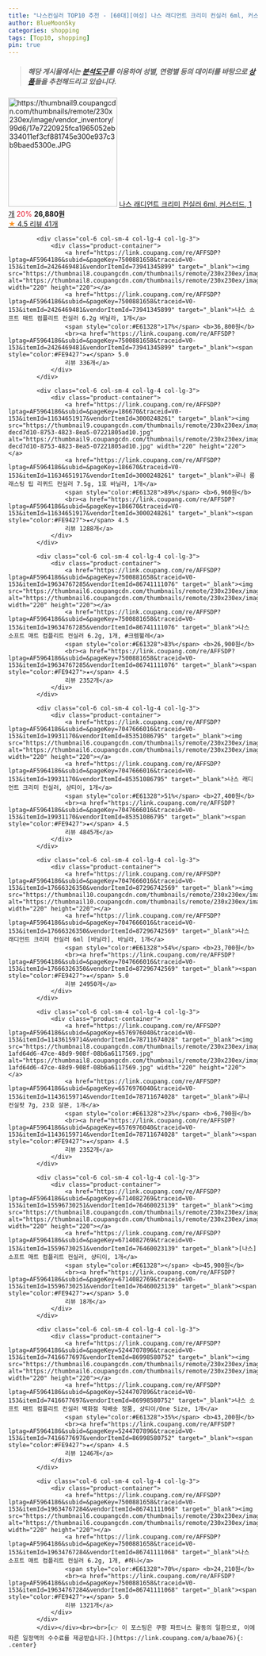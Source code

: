 ```yaml
---
title: "나스컨실러 TOP10 추천 - [60대][여성] 나스 래디언트 크리미 컨실러 6ml, 커스터드, 1개"
author: BlueMoonSky
categories: shopping
tags: [Top10, shopping]
pin: true
---
```


> ##### 해당 게시물에서는 [**분석도구**](https://itemscout.io/)를 이용하여 **성별**, **연령별** 등의 데이터를 바탕으로 [**상품**](https://link.coupang.com/a/baae76)들을 추천해드리고 있습니다.
<div class="container"><div class="row">
            <div class="col-6 col-sm-4 col-lg-4 col-lg-3">
                <div class="product-container">
                    <a href="https://link.coupang.com/re/AFFSDP?lptag=AF5964186&subid=&pageKey=7047666016&traceid=V0-153&itemId=17444708303&vendorItemId=84613310066" target="_blank"><img src="https://thumbnail9.coupangcdn.com/thumbnails/remote/230x230ex/image/vendor_inventory/99d6/17e7220925fca1965052eb334011ef3cf881745e300e937c3b9baed5300e.JPG" alt="https://thumbnail9.coupangcdn.com/thumbnails/remote/230x230ex/image/vendor_inventory/99d6/17e7220925fca1965052eb334011ef3cf881745e300e937c3b9baed5300e.JPG" width="220" height="220"></a>
                    <a href="https://link.coupang.com/re/AFFSDP?lptag=AF5964186&subid=&pageKey=7047666016&traceid=V0-153&itemId=17444708303&vendorItemId=84613310066" target="_blank">나스 래디언트 크리미 컨실러 6ml, 커스터드, 1개</a>
                    <span style="color:#E61328">20%</span> <b>26,880원</b>
                    <br><a href="https://link.coupang.com/re/AFFSDP?lptag=AF5964186&subid=&pageKey=7047666016&traceid=V0-153&itemId=17444708303&vendorItemId=84613310066" target="_blank"><span style="color:#FE9427">★</span> 4.5
                    리뷰 41개</a>
                </div>
            </div>
            
            <div class="col-6 col-sm-4 col-lg-4 col-lg-3">
                <div class="product-container">
                    <a href="https://link.coupang.com/re/AFFSDP?lptag=AF5964186&subid=&pageKey=7500881658&traceid=V0-153&itemId=2426469481&vendorItemId=73941345899" target="_blank"><img src="https://thumbnail8.coupangcdn.com/thumbnails/remote/230x230ex/image/vendor_inventory/1abb/71278919a114f54dd87f284b56b39724b57ef212c5a121a8476e1bccb4d3.jpg" alt="https://thumbnail8.coupangcdn.com/thumbnails/remote/230x230ex/image/vendor_inventory/1abb/71278919a114f54dd87f284b56b39724b57ef212c5a121a8476e1bccb4d3.jpg" width="220" height="220"></a>
                    <a href="https://link.coupang.com/re/AFFSDP?lptag=AF5964186&subid=&pageKey=7500881658&traceid=V0-153&itemId=2426469481&vendorItemId=73941345899" target="_blank">나스 소프트 매트 컴플리트 컨실러 6.2g 바닐라, 1개</a>
                    <span style="color:#E61328">17%</span> <b>36,800원</b>
                    <br><a href="https://link.coupang.com/re/AFFSDP?lptag=AF5964186&subid=&pageKey=7500881658&traceid=V0-153&itemId=2426469481&vendorItemId=73941345899" target="_blank"><span style="color:#FE9427">★</span> 5.0
                    리뷰 336개</a>
                </div>
            </div>
            
            <div class="col-6 col-sm-4 col-lg-4 col-lg-3">
                <div class="product-container">
                    <a href="https://link.coupang.com/re/AFFSDP?lptag=AF5964186&subid=&pageKey=186670&traceid=V0-153&itemId=11634651917&vendorItemId=3000248261" target="_blank"><img src="https://thumbnail9.coupangcdn.com/thumbnails/remote/230x230ex/image/retail/images/7028429351606828-decd7d10-8753-4823-8ea5-07221805ad10.jpg" alt="https://thumbnail9.coupangcdn.com/thumbnails/remote/230x230ex/image/retail/images/7028429351606828-decd7d10-8753-4823-8ea5-07221805ad10.jpg" width="220" height="220"></a>
                    <a href="https://link.coupang.com/re/AFFSDP?lptag=AF5964186&subid=&pageKey=186670&traceid=V0-153&itemId=11634651917&vendorItemId=3000248261" target="_blank">루나 롱래스팅 팁 리퀴드 컨실러 7.5g, 1호 바닐라, 1개</a>
                    <span style="color:#E61328">89%</span> <b>6,960원</b>
                    <br><a href="https://link.coupang.com/re/AFFSDP?lptag=AF5964186&subid=&pageKey=186670&traceid=V0-153&itemId=11634651917&vendorItemId=3000248261" target="_blank"><span style="color:#FE9427">★</span> 4.5
                    리뷰 1288개</a>
                </div>
            </div>
            
            <div class="col-6 col-sm-4 col-lg-4 col-lg-3">
                <div class="product-container">
                    <a href="https://link.coupang.com/re/AFFSDP?lptag=AF5964186&subid=&pageKey=7500881658&traceid=V0-153&itemId=19634767285&vendorItemId=86741111076" target="_blank"><img src="https://thumbnail6.coupangcdn.com/thumbnails/remote/230x230ex/image/vendor_inventory/cad3/c336e0599f758838320294bac413fb8e30e992aac3353f7e21540824d426.jpg" alt="https://thumbnail6.coupangcdn.com/thumbnails/remote/230x230ex/image/vendor_inventory/cad3/c336e0599f758838320294bac413fb8e30e992aac3353f7e21540824d426.jpg" width="220" height="220"></a>
                    <a href="https://link.coupang.com/re/AFFSDP?lptag=AF5964186&subid=&pageKey=7500881658&traceid=V0-153&itemId=19634767285&vendorItemId=86741111076" target="_blank">나스 소프트 매트 컴플리트 컨실러 6.2g, 1개, #크렘뷜레</a>
                    <span style="color:#E61328">83%</span> <b>26,900원</b>
                    <br><a href="https://link.coupang.com/re/AFFSDP?lptag=AF5964186&subid=&pageKey=7500881658&traceid=V0-153&itemId=19634767285&vendorItemId=86741111076" target="_blank"><span style="color:#FE9427">★</span> 4.5
                    리뷰 2352개</a>
                </div>
            </div>
            
            <div class="col-6 col-sm-4 col-lg-4 col-lg-3">
                <div class="product-container">
                    <a href="https://link.coupang.com/re/AFFSDP?lptag=AF5964186&subid=&pageKey=7047666016&traceid=V0-153&itemId=19931170&vendorItemId=85351086795" target="_blank"><img src="https://thumbnail6.coupangcdn.com/thumbnails/remote/230x230ex/image/vendor_inventory/beb0/4f3ba46135afe8c6aee3bb094b31efd37f9253a414358847587874135495.jpg" alt="https://thumbnail6.coupangcdn.com/thumbnails/remote/230x230ex/image/vendor_inventory/beb0/4f3ba46135afe8c6aee3bb094b31efd37f9253a414358847587874135495.jpg" width="220" height="220"></a>
                    <a href="https://link.coupang.com/re/AFFSDP?lptag=AF5964186&subid=&pageKey=7047666016&traceid=V0-153&itemId=19931170&vendorItemId=85351086795" target="_blank">나스 래디언트 크리미 컨실러, 샹티이, 1개</a>
                    <span style="color:#E61328">51%</span> <b>27,400원</b>
                    <br><a href="https://link.coupang.com/re/AFFSDP?lptag=AF5964186&subid=&pageKey=7047666016&traceid=V0-153&itemId=19931170&vendorItemId=85351086795" target="_blank"><span style="color:#FE9427">★</span> 4.5
                    리뷰 4845개</a>
                </div>
            </div>
            
            <div class="col-6 col-sm-4 col-lg-4 col-lg-3">
                <div class="product-container">
                    <a href="https://link.coupang.com/re/AFFSDP?lptag=AF5964186&subid=&pageKey=7047666016&traceid=V0-153&itemId=17666326350&vendorItemId=87296742569" target="_blank"><img src="https://thumbnail10.coupangcdn.com/thumbnails/remote/230x230ex/image/vendor_inventory/3545/1299ebe2d26a5d6215f41178506ba43338d5e8e90785e938886a6ede7bcd.jpg" alt="https://thumbnail10.coupangcdn.com/thumbnails/remote/230x230ex/image/vendor_inventory/3545/1299ebe2d26a5d6215f41178506ba43338d5e8e90785e938886a6ede7bcd.jpg" width="220" height="220"></a>
                    <a href="https://link.coupang.com/re/AFFSDP?lptag=AF5964186&subid=&pageKey=7047666016&traceid=V0-153&itemId=17666326350&vendorItemId=87296742569" target="_blank">나스 래디언트 크리미 컨실러 6ml [바닐라], 바닐라, 1개</a>
                    <span style="color:#E61328">54%</span> <b>23,700원</b>
                    <br><a href="https://link.coupang.com/re/AFFSDP?lptag=AF5964186&subid=&pageKey=7047666016&traceid=V0-153&itemId=17666326350&vendorItemId=87296742569" target="_blank"><span style="color:#FE9427">★</span> 5.0
                    리뷰 24950개</a>
                </div>
            </div>
            
            <div class="col-6 col-sm-4 col-lg-4 col-lg-3">
                <div class="product-container">
                    <a href="https://link.coupang.com/re/AFFSDP?lptag=AF5964186&subid=&pageKey=6576976040&traceid=V0-153&itemId=11436159714&vendorItemId=78711674028" target="_blank"><img src="https://thumbnail8.coupangcdn.com/thumbnails/remote/230x230ex/image/retail/images/1847574410221017-1afd64d6-47ce-48d9-908f-08b6a6117569.jpg" alt="https://thumbnail8.coupangcdn.com/thumbnails/remote/230x230ex/image/retail/images/1847574410221017-1afd64d6-47ce-48d9-908f-08b6a6117569.jpg" width="220" height="220"></a>
                    <a href="https://link.coupang.com/re/AFFSDP?lptag=AF5964186&subid=&pageKey=6576976040&traceid=V0-153&itemId=11436159714&vendorItemId=78711674028" target="_blank">루나 컨실팟 7g, 23호 살몬, 1개</a>
                    <span style="color:#E61328">23%</span> <b>6,790원</b>
                    <br><a href="https://link.coupang.com/re/AFFSDP?lptag=AF5964186&subid=&pageKey=6576976040&traceid=V0-153&itemId=11436159714&vendorItemId=78711674028" target="_blank"><span style="color:#FE9427">★</span> 4.5
                    리뷰 2352개</a>
                </div>
            </div>
            
            <div class="col-6 col-sm-4 col-lg-4 col-lg-3">
                <div class="product-container">
                    <a href="https://link.coupang.com/re/AFFSDP?lptag=AF5964186&subid=&pageKey=6714082769&traceid=V0-153&itemId=15596730251&vendorItemId=76460023139" target="_blank"><img src="https://thumbnail8.coupangcdn.com/thumbnails/remote/230x230ex/image/vendor_inventory/ebb1/6bfd9712f6d59342d5516dd65c6d5b27e61e57a965abba28e7c898a8f00b.png" alt="https://thumbnail8.coupangcdn.com/thumbnails/remote/230x230ex/image/vendor_inventory/ebb1/6bfd9712f6d59342d5516dd65c6d5b27e61e57a965abba28e7c898a8f00b.png" width="220" height="220"></a>
                    <a href="https://link.coupang.com/re/AFFSDP?lptag=AF5964186&subid=&pageKey=6714082769&traceid=V0-153&itemId=15596730251&vendorItemId=76460023139" target="_blank">[나스]소프트 매트 컴플리트 컨실러, 샹티이, 1개</a>
                    <span style="color:#E61328"></span> <b>45,900원</b>
                    <br><a href="https://link.coupang.com/re/AFFSDP?lptag=AF5964186&subid=&pageKey=6714082769&traceid=V0-153&itemId=15596730251&vendorItemId=76460023139" target="_blank"><span style="color:#FE9427">★</span> 5.0
                    리뷰 18개</a>
                </div>
            </div>
            
            <div class="col-6 col-sm-4 col-lg-4 col-lg-3">
                <div class="product-container">
                    <a href="https://link.coupang.com/re/AFFSDP?lptag=AF5964186&subid=&pageKey=5244707896&traceid=V0-153&itemId=7416677697&vendorItemId=86998580752" target="_blank"><img src="https://thumbnail6.coupangcdn.com/thumbnails/remote/230x230ex/image/vendor_inventory/060f/bddbb4b3207b5059f508ed6bfd99787115d11f314a0889a2b08b2e9fffaa.jpg" alt="https://thumbnail6.coupangcdn.com/thumbnails/remote/230x230ex/image/vendor_inventory/060f/bddbb4b3207b5059f508ed6bfd99787115d11f314a0889a2b08b2e9fffaa.jpg" width="220" height="220"></a>
                    <a href="https://link.coupang.com/re/AFFSDP?lptag=AF5964186&subid=&pageKey=5244707896&traceid=V0-153&itemId=7416677697&vendorItemId=86998580752" target="_blank">나스 소프트 매트 컴플리트 컨실러 백화점 직배송 정품, 샹티이/One Size, 1개</a>
                    <span style="color:#E61328">35%</span> <b>43,200원</b>
                    <br><a href="https://link.coupang.com/re/AFFSDP?lptag=AF5964186&subid=&pageKey=5244707896&traceid=V0-153&itemId=7416677697&vendorItemId=86998580752" target="_blank"><span style="color:#FE9427">★</span> 4.5
                    리뷰 1246개</a>
                </div>
            </div>
            
            <div class="col-6 col-sm-4 col-lg-4 col-lg-3">
                <div class="product-container">
                    <a href="https://link.coupang.com/re/AFFSDP?lptag=AF5964186&subid=&pageKey=7500881658&traceid=V0-153&itemId=19634767284&vendorItemId=86741111068" target="_blank"><img src="https://thumbnail6.coupangcdn.com/thumbnails/remote/230x230ex/image/vendor_inventory/0523/571a24d1811d0b707b9bca49dc8ca729cb339ff1eff5a2cace9e21d9cb60.jpg" alt="https://thumbnail6.coupangcdn.com/thumbnails/remote/230x230ex/image/vendor_inventory/0523/571a24d1811d0b707b9bca49dc8ca729cb339ff1eff5a2cace9e21d9cb60.jpg" width="220" height="220"></a>
                    <a href="https://link.coupang.com/re/AFFSDP?lptag=AF5964186&subid=&pageKey=7500881658&traceid=V0-153&itemId=19634767284&vendorItemId=86741111068" target="_blank">나스 소프트 매트 컴플리트 컨실러 6.2g, 1개, #허니</a>
                    <span style="color:#E61328">70%</span> <b>24,210원</b>
                    <br><a href="https://link.coupang.com/re/AFFSDP?lptag=AF5964186&subid=&pageKey=7500881658&traceid=V0-153&itemId=19634767284&vendorItemId=86741111068" target="_blank"><span style="color:#FE9427">★</span> 5.0
                    리뷰 1321개</a>
                </div>
            </div>
            </div></div><br><br>[👉 이 포스팅은 쿠팡 파트너스 활동의 일환으로, 이에 따른 일정액의 수수료를 제공받습니다.](https://link.coupang.com/a/baae76){: .center}